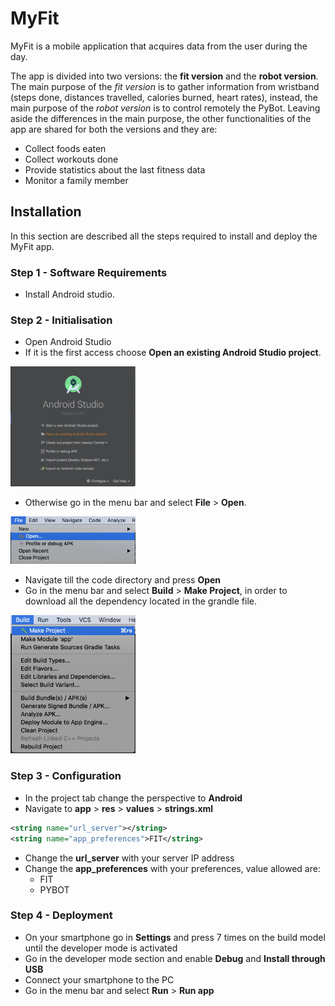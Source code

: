 # MyFit

MyFit is a mobile application that acquires data from the user during the day.

The app is divided into two versions: the **fit version** and the **robot version**.
The main purpose of the *fit version* is to gather information from wristband (steps done, distances travelled, calories burned, heart rates), instead, the main purpose of the *robot version* is to control remotely the PyBot.
Leaving aside the differences in the main purpose, the other functionalities of the app are shared for both the versions and they are:

- Collect foods eaten
- Collect workouts done
- Provide statistics about the last fitness data
- Monitor a family member

## Installation

In this section are described all the steps required to install and deploy the MyFit app.

### Step 1 - Software Requirements

- Install Android studio.

### Step 2 - Initialisation

- Open Android Studio
- If it is the first access choose **Open an existing Android Studio project**.

<img width="200px" alt="Open Project" src="figures/load_project.png">

- Otherwise go in the menu bar and select **File** > **Open**.

<img width="200px" alt="Open Project" src="figures/load_project_1.png">

- Navigate till the code directory and press **Open**
- Go in the menu bar and select **Build** > **Make Project**, in order to download all the dependency located in the grandle file.

<img width="200px" alt="Make Project" src="figures/make_project.png">

### Step 3 - Configuration

- In the project tab change the perspective to **Android**
- Navigate to **app** > **res** > **values** > **strings.xml**

```xml
<string name="url_server"></string>
<string name="app_preferences">FIT</string>
```

- Change the **url\_server** with your server IP address
- Change the **app\_preferences** with your preferences, value allowed are:
  - FIT
  - PYBOT

### Step 4 - Deployment

- On your smartphone go in **Settings** and press 7 times on the build model until the developer mode is activated
- Go in the developer mode section and enable **Debug** and **Install through USB**
- Connect your smartphone to the PC
- Go in the menu bar and select **Run** > **Run app**
